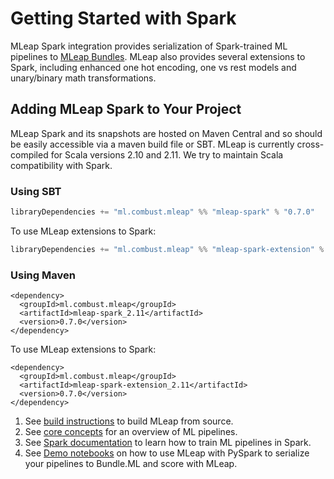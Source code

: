# Getting Started with Spark

MLeap Spark integration provides serialization of Spark-trained ML
pipelines to [MLeap Bundles](../mleap-bundle/). MLeap also provides
several extensions to Spark, including enhanced one hot encoding, one vs
rest models and unary/binary math transformations.

## Adding MLeap Spark to Your Project

MLeap Spark and its snapshots are hosted on Maven Central and so should be
easily accessible via a maven build file or SBT. MLeap is currently
cross-compiled for Scala versions 2.10 and 2.11. We try to maintain
Scala compatibility with Spark.

### Using SBT

```sbt
libraryDependencies += "ml.combust.mleap" %% "mleap-spark" % "0.7.0"
```

To use MLeap extensions to Spark:

```sbt
libraryDependencies += "ml.combust.mleap" %% "mleap-spark-extension" % "0.7.0"
```

### Using Maven

```pom
<dependency>
  <groupId>ml.combust.mleap</groupId>
  <artifactId>mleap-spark_2.11</artifactId>
  <version>0.7.0</version>
</dependency>
```

To use MLeap extensions to Spark:

```pom
<dependency>
  <groupId>ml.combust.mleap</groupId>
  <artifactId>mleap-spark-extension_2.11</artifactId>
  <version>0.7.0</version>
</dependency>
```

1. See [build instructions](./building.html) to build MLeap from source.
2. See [core concepts](../core-concepts/) for an overview of ML pipelines.
3. See [Spark documentation](http://spark.apache.org/docs/latest/ml-guide.html) to learn how to train ML pipelines in Spark.
4. See [Demo notebooks](https://github.com/combust/mleap-demo/tree/master/notebooks) on how to use MLeap with PySpark to serialize your pipelines to Bundle.ML and score with MLeap.
